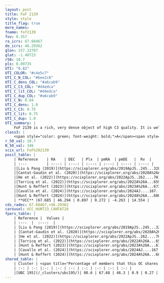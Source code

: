 ```yaml
---
layout: post
title: FoF 2139
style: style
title_flag: true
more_names: 
fname: fof2139
fov: 0.357
ra_icrs: 67.68467
de_icrs: 46.29362
glon: 157.32707
glat: -1.40723
r50: 10.7
plx: 0.89735
UTI: "0.82"
UTI_COLOR: "#c4e5c7"
UTI_C_N_COL: "#bee2c6"
UTI_C_dens_COL: "#a6cab9"
UTI_C_C3_COL: "#d4edca"
UTI_C_lit_COL: "#d4edca"
UTI_C_dup_COL: "#a6cab9"
UTI_C_N: 0.84
UTI_C_dens: 1.0
UTI_C_C3: 0.75
UTI_C_lit: 0.75
UTI_C_dup: 1.0
UTI_summary: |
    FoF 2139 is a rich, very dense object of high C3 quality. It is well-studied in the literature. This object shares a large percentage of members with a later reported entry.
class3: |
    <span style="color: green; font-weight: bold;">A</span><span style="color: #FFC300; font-weight: bold;">B</span>
r_50_val: 10.7
N_50_val: 346
scix_url: FoF%202139
posit_table: |
    | Reference    | RA    | DEC   | Plx  | pmRA  | pmDE   |  Rv  |
    | :---         | :---: | :---: | :---: | :---: | :---: | :---: |
    |[Liu & Pang (2019)](https://scixplorer.org/abs/2019ApJS..245...32L) | 67.683 | 46.299 | 0.888 | 0.332 | -4.22 | -- |
    |[Cantat-Gaudin et al. (2020)](https://scixplorer.org/abs/2020A%26A...640A...1C) | 67.683 | 46.302 | 0.87 | 0.308 | -4.233 | -- |
    |[He et al. (2022)](https://scixplorer.org/abs/2022ApJS..262....7H) | 67.686 | 46.304 | 0.906 | 0.27 | -4.27 | -- |
    |[Tarricq et al. (2022)](https://scixplorer.org/abs/2022A%26A...659A..59T) | 67.659 | 46.315 | 0.889 | 0.257 | -4.263 | -- |
    |[Hunt & Reffert (2023)](https://scixplorer.org/abs/2023A%26A...673A.114H) | 67.691 | 46.316 | 0.905 | 0.26 | -4.271 | 19.58 |
    |[Cavallo et al. (2024)](https://scixplorer.org/abs/2024AJ....167...12C) | 67.601 | 46.331 | 0.906 | -- | -- | -- |
    |[Hunt & Reffert (2024)](https://scixplorer.org/abs/2024A%26A...686A..42H) | 67.691 | 46.316 | 0.905 | 0.26 | -4.271 | 19.58 |
    | **UCC** |67.685 | 46.294 | 0.897 | 0.272 | -4.263 | 14.554 | 
cds_radec: 67.68467,+46.29362
carousel: UCC_HUNT23_CANTAT20
fpars_table: |
    | Reference |  Values |
    | :---  |  :---:  |
    | [Liu & Pang (2019)](https://scixplorer.org/abs/2019ApJS..245...32L) | `Age=0.331, Z=-0.25` |
    | [Cantat-Gaudin et al. (2020)](https://scixplorer.org/abs/2020A%26A...640A...1C) | `AVNN=1.68, DMNN=10.21, AgeNN=8.43` |
    | [He et al. (2022)](https://scixplorer.org/abs/2022ApJS..262....7H) | `A0=2.5, logAge=7.6` |
    | [Tarricq et al. (2022)](https://scixplorer.org/abs/2022A%26A...659A..59T) | `Dist=1065, logAgeNN=8.46` |
    | [Hunt & Reffert (2023)](https://scixplorer.org/abs/2023A%26A...673A.114H) | `AV50=1.977, diffAV50=2.55, MOD50=10.11, logAge50=8.129` |
    | [Cavallo et al. (2024)](https://scixplorer.org/abs/2024AJ....167...12C) | `AV50=2.34, dMod50=10.52, logAge50=7.86, [Fe/H]50=0.07` |
    | [Hunt & Reffert (2024)](https://scixplorer.org/abs/2024A%26A...686A..42H) | `MassJ=910.579` |
shared_table: |
    | Cluster | <span title="Percentage of members that this OC shares with the ones listed">%</span>   | RA   | DEC   | Plx   | pmRA  | pmDE  | Rv | UTI |
    | :-: | :-: |:-: | :-: | :-: | :-: | :-: | :-: | :-: |
    |[UBC 195](/_clusters/ubc195/)| 80.6 | 67.68 | 46.3 | 0.9 | 0.27 | -4.26 | 11.47 |0.0 |
---
```

